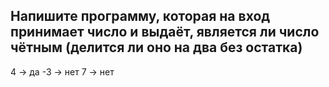 ## Напишите программу, которая на вход принимает число и выдаёт, является ли число чётным (делится ли оно на два без остатка) ##

4 -> да
-3 -> нет
7 -> нет